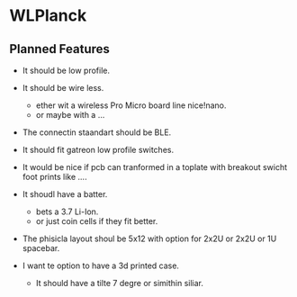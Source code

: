# WLPlanck

## Planned Features

* It should be low profile.
* It should be wire less.
  * ether wit a wireless Pro Micro board line nice!nano.
  * or maybe with a ...
* The connectin staandart should be BLE.
* It should fit gatreon low profile switches.

* It would be nice if pcb can tranformed in a toplate with breakout swicht foot prints like ....
* It shoudl have a batter.
  * bets a 3.7 Li-Ion.
  * or just coin cells if they fit better.
* The phisicla layout shoul be 5x12 with option for 2x2U or 2x2U or 1U spacebar.
* I want te option to have a 3d printed case.
  * It should have a  tilte 7 degre or simithin siliar.